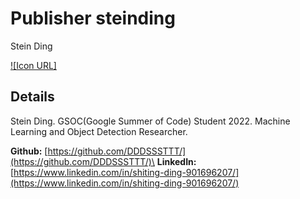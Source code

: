 # Publisher steinding
Stein Ding

[![Icon URL]](https://drive.google.com/file/d/160VWvcHH6reFYSt6OM9l_-JjQB8HvWUu/view?usp=sharing)

## Details
Stein Ding.
GSOC(Google Summer of Code) Student 2022.
Machine Learning and Object Detection Researcher.

**Github:** [https://github.com/DDDSSSTTT/](https://github.com/DDDSSSTTT/)\
**LinkedIn:** [https://www.linkedin.com/in/shiting-ding-901696207/](https://www.linkedin.com/in/shiting-ding-901696207/)